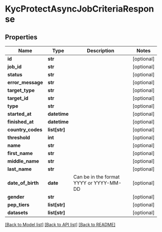 # KycProtectAsyncJobCriteriaResponse

## Properties
Name | Type | Description | Notes
------------ | ------------- | ------------- | -------------
**id** | **str** |  | [optional] 
**job_id** | **str** |  | [optional] 
**status** | **str** |  | [optional] 
**error_message** | **str** |  | [optional] 
**target_type** | **str** |  | [optional] 
**target_id** | **str** |  | [optional] 
**type** | **str** |  | [optional] 
**started_at** | **datetime** |  | [optional] 
**finished_at** | **datetime** |  | [optional] 
**country_codes** | **list[str]** |  | [optional] 
**threshold** | **int** |  | [optional] 
**name** | **str** |  | [optional] 
**first_name** | **str** |  | [optional] 
**middle_name** | **str** |  | [optional] 
**last_name** | **str** |  | [optional] 
**date_of_birth** | **date** | Can be in the format YYYY or YYYY-MM-DD | [optional] 
**gender** | **str** |  | [optional] 
**pep_tiers** | **list[str]** |  | [optional] 
**datasets** | **list[str]** |  | [optional] 

[[Back to Model list]](../README.md#documentation-for-models) [[Back to API list]](../README.md#documentation-for-api-endpoints) [[Back to README]](../README.md)

